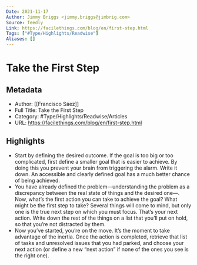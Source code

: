 ```yaml
---
Date: 2021-11-17
Author: Jimmy Briggs <jimmy.briggs@jimbrig.com>
Source: feedly
Link: https://facilethings.com/blog/en/first-step.html
Tags: ["#Type/Highlights/Readwise"]
Aliases: []
---
```

# Take the First Step

## Metadata
- Author: [[Francisco Sáez]]
- Full Title: Take the First Step
- Category: #Type/Highlights/Readwise/Articles
- URL: https://facilethings.com/blog/en/first-step.html

## Highlights
- Start by defining the desired outcome. If the goal is too big or too complicated, first define a smaller goal that is easier to achieve. By doing this you prevent your brain from triggering the alarm. Write it down. An accessible and clearly defined goal has a much better chance of being achieved.
- You have already defined the problem—understanding the problem as a discrepancy between the real state of things and the desired one—. Now, what’s the first action you can take to achieve the goal? What might be the first step to take? Several things will come to mind, but only one is the true next step on which you must focus. That’s your next action. Write down the rest of the things on a list that you’ll put on hold, so that you’re not distracted by them.
- Now you’ve started, you’re on the move. It’s the moment to take advantage of the inertia. Once the action is completed, retrieve that list of tasks and unresolved issues that you had parked, and choose your next action (or define a new “next action” if none of the ones you see is the right one).
